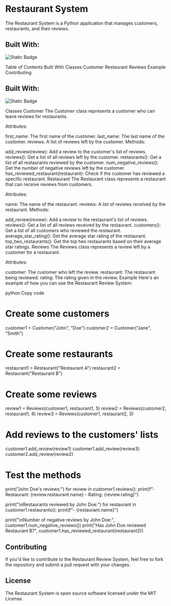 # Restaurant System
The Restaurant System is a Python application that manages customers, restaurants, and their reviews.

## Built With:
![Static Badge](https://img.shields.io/badge/python-orange)

Table of Contents
Built With
Classes
Customer
Restaurant
Reviews
Example
Contributing

## Built With:
![Static Badge](https://img.shields.io/badge/python-orange)

Classes
Customer
The Customer class represents a customer who can leave reviews for restaurants.

Attributes:

first_name: The first name of the customer.
last_name: The last name of the customer.
reviews: A list of reviews left by the customer.
Methods:

add_review(review): Add a review to the customer's list of reviews.
reviews(): Get a list of all reviews left by the customer.
restaurants(): Get a list of all restaurants reviewed by the customer.
num_negative_reviews(): Get the number of negative reviews left by the customer.
has_reviewed_restaurant(restaurant): Check if the customer has reviewed a specific restaurant.
Restaurant
The Restaurant class represents a restaurant that can receive reviews from customers.

Attributes:

name: The name of the restaurant.
reviews: A list of reviews received by the restaurant.
Methods:

add_review(review): Add a review to the restaurant's list of reviews.
reviews(): Get a list of all reviews received by the restaurant.
customers(): Get a list of all customers who reviewed the restaurant.
average_star_rating(): Get the average star rating of the restaurant.
top_two_restaurants(): Get the top two restaurants based on their average star ratings.
Reviews
The Reviews class represents a review left by a customer for a restaurant.

Attributes:

customer: The customer who left the review.
restaurant: The restaurant being reviewed.
rating: The rating given in the review.
Example
Here's an example of how you can use the Restaurant Review System:

python
Copy code
# Create some customers
customer1 = Customer("John", "Doe")
customer2 = Customer("Jane", "Smith")

# Create some restaurants
restaurant1 = Restaurant("Restaurant A")
restaurant2 = Restaurant("Restaurant B")

# Create some reviews
review1 = Reviews(customer1, restaurant1, 5)
review2 = Reviews(customer2, restaurant1, 4)
review3 = Reviews(customer1, restaurant2, 3)

# Add reviews to the customers' lists
customer1.add_review(review1)
customer1.add_review(review3)
customer2.add_review(review2)

# Test the methods
print("John Doe's reviews:")
for review in customer1.reviews():
    print(f"- Restaurant: {review.restaurant.name} - Rating: {review.rating}")

print("\nRestaurants reviewed by John Doe:")
for restaurant in customer1.restaurants():
    print(f"- {restaurant.name}")

print("\nNumber of negative reviews by John Doe:", customer1.num_negative_reviews())
print("Has John Doe reviewed Restaurant B?", customer1.has_reviewed_restaurant(restaurant2))

## Contributing
If you'd like to contribute to the Restaurant Review System, feel free to fork the repository and submit a pull request with your changes.

## License
The Restaurant System is open source software licensed under the MIT License.

